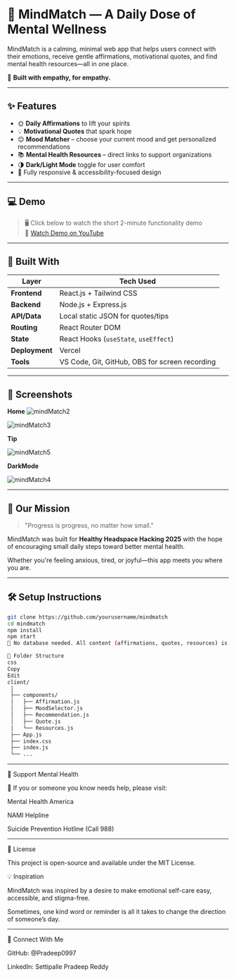 # 🌿 **MindMatch** — A Daily Dose of Mental Wellness





MindMatch is a calming, minimal web app that helps users connect with their emotions, receive gentle affirmations, motivational quotes, and find mental health resources—all in one place.



🧠 **Built with empathy, for empathy.**

---

## ✨ Features

- 🌞 **Daily Affirmations** to lift your spirits
- 💡 **Motivational Quotes** that spark hope
- 😌 **Mood Matcher** – choose your current mood and get personalized recommendations
- 📚 **Mental Health Resources** – direct links to support organizations
- 🌗 **Dark/Light Mode** toggle for user comfort
- 🎯 Fully responsive & accessibility-focused design

---

## 💻 Demo

> 🖥️ Click below to watch the short 2-minute functionality demo  
> 🔗 [Watch Demo on YouTube](https://your-demo-link)

---



## 🧰 Built With

| Layer        | Tech Used                               |
|--------------|------------------------------------------|
| **Frontend** | React.js + Tailwind CSS                  |
| **Backend**  | Node.js + Express.js                     |
| **API/Data** | Local static JSON for quotes/tips        |
| **Routing**  | React Router DOM                         |
| **State**    | React Hooks (`useState`, `useEffect`)    |
| **Deployment** | Vercel                                 |
| **Tools**    | VS Code, Git, GitHub, OBS for screen recording |

---



## 📸 Screenshots


   **Home**
   ![mindMatch2](https://github.com/user-attachments/assets/7bf8a7a8-6845-4d0a-a4b4-567c4fe91db5)

   
  ![mindMatch3](https://github.com/user-attachments/assets/f7d60b0f-8806-494b-ae5e-658428424648)


  
  **Tip**

  
 ![mindMatch5](https://github.com/user-attachments/assets/84647703-bf7d-496c-9dfc-6940c9aa6885)

 
 **DarkMode**
 
 
 ![mindMatch4](https://github.com/user-attachments/assets/a6c50a34-1471-42d9-9554-8dbfa15097e2)
 

---

## 🫶 Our Mission

> "Progress is progress, no matter how small."

MindMatch was built for **Healthy Headspace Hacking 2025** with the hope of encouraging small daily steps toward better mental health.


Whether you're feeling anxious, tired, or joyful—this app meets you where you are.

---

## 🛠️ Setup Instructions

```bash
git clone https://github.com/yourusername/mindmatch
cd mindmatch
npm install
npm start
🔧 No database needed. All content (affirmations, quotes, resources) is locally stored in JSON files.

📌 Folder Structure
css
Copy
Edit
client/
 │
 ├── components/
 │   ├── Affirmation.js
 │   ├── MoodSelector.js
 │   ├── Recommendation.js
 │   ├── Quote.js
 |   └── Resources.js
 ├── App.js
 ├── index.css
 ├── index.js
 └── ...

```

---
🙌 Support Mental Health



💚 If you or someone you know needs help, please visit:

Mental Health America

NAMI Helpline

Suicide Prevention Hotline (Call 988)



---
📜 License


This project is open-source and available under the MIT License.


💡 Inspiration


MindMatch was inspired by a desire to make emotional self-care easy, accessible, and stigma-free.


Sometimes, one kind word or reminder is all it takes to change the direction of someone’s day.


---

🔗 Connect With Me



GitHub: @Pradeep0997

LinkedIn: Settipalle Pradeep Reddy
